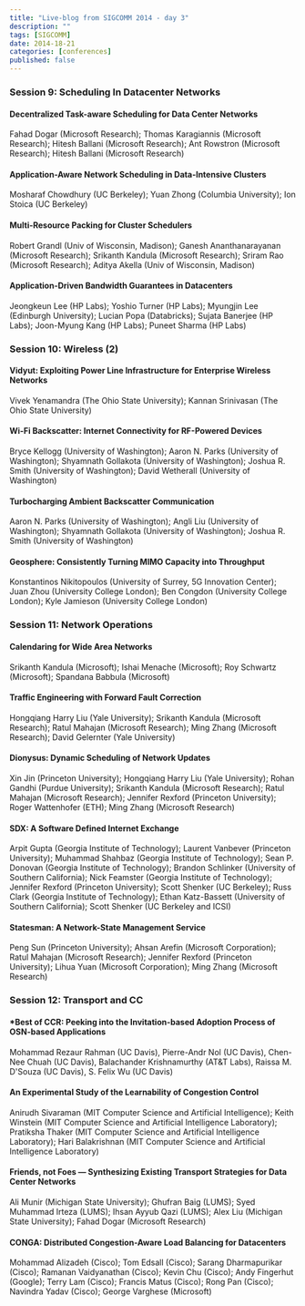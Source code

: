 ```yaml
---
title: "Live-blog from SIGCOMM 2014 - day 3"
description: ""
tags: [SIGCOMM]
date: 2014-18-21
categories: [conferences]
published: false
---
```


### Session 9: Scheduling In Datacenter Networks

#### Decentralized Task-aware Scheduling for Data Center Networks
Fahad Dogar (Microsoft Research); Thomas Karagiannis (Microsoft Research); Hitesh Ballani (Microsoft Research); Ant Rowstron (Microsoft Research); Hitesh Ballani (Microsoft Research)

#### Application-Aware Network Scheduling in Data-Intensive Clusters
Mosharaf Chowdhury (UC Berkeley); Yuan Zhong (Columbia University); Ion Stoica (UC Berkeley)

#### Multi-Resource Packing for Cluster Schedulers
Robert Grandl (Univ of Wisconsin, Madison); Ganesh Ananthanarayanan (Microsoft Research); Srikanth Kandula (Microsoft Research); Sriram Rao (Microsoft Research); Aditya Akella (Univ of Wisconsin, Madison)

#### Application-Driven Bandwidth Guarantees in Datacenters
Jeongkeun Lee (HP Labs); Yoshio Turner (HP Labs); Myungjin Lee (Edinburgh University); Lucian Popa (Databricks); Sujata Banerjee (HP Labs); Joon-Myung Kang (HP Labs); Puneet Sharma (HP Labs)


### Session 10: Wireless (2)


#### Vidyut: Exploiting Power Line Infrastructure for Enterprise Wireless Networks
Vivek Yenamandra (The Ohio State University); Kannan Srinivasan (The Ohio State University)

#### Wi-Fi Backscatter: Internet Connectivity for RF-Powered Devices
Bryce Kellogg (University of Washington); Aaron N. Parks (University of Washington); Shyamnath Gollakota (University of Washington); Joshua R. Smith (University of Washington); David Wetherall (University of Washington)

#### Turbocharging Ambient Backscatter Communication
Aaron N. Parks (University of Washington); Angli Liu (University of Washington); Shyamnath Gollakota (University of Washington); Joshua R. Smith (University of Washington)

#### Geosphere: Consistently Turning MIMO Capacity into Throughput
Konstantinos Nikitopoulos (University of Surrey, 5G Innovation Center); Juan Zhou (University College London); Ben Congdon (University College London); Kyle Jamieson (University College London)

### Session 11: Network Operations

#### Calendaring for Wide Area Networks
Srikanth Kandula (Microsoft); Ishai Menache (Microsoft); Roy Schwartz (Microsoft); Spandana Babbula (Microsoft)

#### Traffic Engineering with Forward Fault Correction
Hongqiang Harry Liu (Yale University); Srikanth Kandula (Microsoft Research); Ratul Mahajan (Microsoft Research); Ming Zhang (Microsoft Research); David Gelernter (Yale University)

#### Dionysus: Dynamic Scheduling of Network Updates
Xin Jin (Princeton University); Hongqiang Harry Liu (Yale University); Rohan Gandhi (Purdue University); Srikanth Kandula (Microsoft Research); Ratul Mahajan (Microsoft Research); Jennifer Rexford (Princeton University); Roger Wattenhofer (ETH); Ming Zhang (Microsoft Research)

#### SDX: A Software Defined Internet Exchange
Arpit Gupta (Georgia Institute of Technology); Laurent Vanbever (Princeton University); Muhammad Shahbaz (Georgia Institute of Technology); Sean P. Donovan (Georgia Institute of Technology); Brandon Schlinker (University of Southern California); Nick Feamster (Georgia Institute of Technology); Jennifer Rexford (Princeton University); Scott Shenker (UC Berkeley); Russ Clark (Georgia Institute of Technology); Ethan Katz-Bassett (University of Southern California); Scott Shenker (UC Berkeley and ICSI)

#### Statesman: A Network-State Management Service
Peng Sun (Princeton University); Ahsan Arefin (Microsoft Corporation); Ratul Mahajan (Microsoft Research); Jennifer Rexford (Princeton University); Lihua Yuan (Microsoft Corporation); Ming Zhang (Microsoft Research)


### Session 12: Transport and CC

#### *Best of CCR: Peeking into the Invitation-based Adoption Process of OSN-based Applications
Mohammad Rezaur Rahman (UC Davis), Pierre-Andr Nol (UC Davis), Chen-Nee Chuah (UC Davis), Balachander Krishnamurthy (AT&T Labs), Raissa M. D'Souza (UC Davis), S. Felix Wu (UC Davis)

#### An Experimental Study of the Learnability of Congestion Control
Anirudh Sivaraman (MIT Computer Science and Artificial Intelligence); Keith Winstein (MIT Computer Science and Artificial Intelligence Laboratory); Pratiksha Thaker (MIT Computer Science and Artificial Intelligence Laboratory); Hari Balakrishnan (MIT Computer Science and Artificial Intelligence Laboratory)

#### Friends, not Foes — Synthesizing Existing Transport Strategies for Data Center Networks
Ali Munir (Michigan State University); Ghufran Baig (LUMS); Syed Muhammad Irteza (LUMS); Ihsan Ayyub Qazi (LUMS); Alex Liu (Michigan State University); Fahad Dogar (Microsoft Research)

#### CONGA: Distributed Congestion-Aware Load Balancing for Datacenters
Mohammad Alizadeh (Cisco); Tom Edsall (Cisco); Sarang Dharmapurikar (Cisco); Ramanan Vaidyanathan (Cisco); Kevin Chu (Cisco); Andy Fingerhut (Google); Terry Lam (Cisco); Francis Matus (Cisco); Rong Pan (Cisco); Navindra Yadav (Cisco); George Varghese (Microsoft)